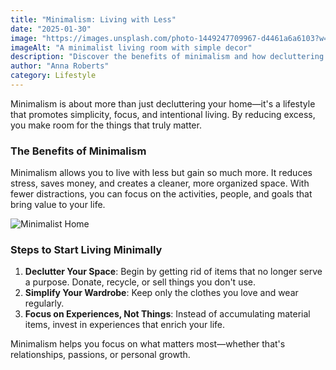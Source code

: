 ```yaml
---
title: "Minimalism: Living with Less"
date: "2025-01-30"
image: "https://images.unsplash.com/photo-1449247709967-d4461a6a6103?w=250&h=250"
imageAlt: "A minimalist living room with simple decor"
description: "Discover the benefits of minimalism and how decluttering your space can lead to a more fulfilling life."
author: "Anna Roberts"
category: Lifestyle
---
```


Minimalism is about more than just decluttering your home—it's a lifestyle that promotes simplicity, focus, and intentional living. By reducing excess, you make room for the things that truly matter.

### The Benefits of Minimalism
Minimalism allows you to live with less but gain so much more. It reduces stress, saves money, and creates a cleaner, more organized space. With fewer distractions, you can focus on the activities, people, and goals that bring value to your life.

![Minimalist Home](https://example.com/minimalist-home.jpg)

### Steps to Start Living Minimally
1. **Declutter Your Space**: Begin by getting rid of items that no longer serve a purpose. Donate, recycle, or sell things you don't use.
2. **Simplify Your Wardrobe**: Keep only the clothes you love and wear regularly.
3. **Focus on Experiences, Not Things**: Instead of accumulating material items, invest in experiences that enrich your life.

Minimalism helps you focus on what matters most—whether that's relationships, passions, or personal growth.

